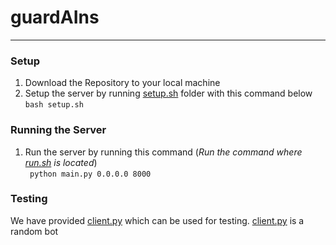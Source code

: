 # guardAIns

---

### Setup

1. Download the Repository to your local machine <br>
2. Setup the server by running [setup.sh](./setup.sh) folder with this command below <br>
   `bash setup.sh`

### Running the Server

1. Run the server by running this command (_Run the command where [run.sh](./run.sh) is
   located_) <br>
   ` python main.py 0.0.0.0 8000`

### Testing

We have provided [client.py](./client.py) which can be used for testing. [client.py](./client.py) is a random bot